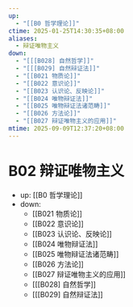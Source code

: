 ```yaml
---
up:
  - "[[B0 哲学理论]]"
ctime: 2025-01-25T14:30:35+08:00
aliases:
  - 辩证唯物主义
down:
  - "[[[B028] 自然哲学]]"
  - "[[[B029] 自然辩证法]]"
  - "[[B021 物质论]]"
  - "[[B022 意识论]]"
  - "[[B023 认识论、反映论]]"
  - "[[B024 唯物辩证法]]"
  - "[[B025 唯物辩证法诸范畴]]"
  - "[[B026 方法论]]"
  - "[[B027 辩证唯物主义的应用]]"
mtime: 2025-09-09T12:37:20+08:00
---
```


# B02 辩证唯物主义

- up: [[B0 哲学理论]]
- down:	
	- [[B021 物质论]]
	- [[B022 意识论]]
	- [[B023 认识论、反映论]]
	- [[B024 唯物辩证法]]
	- [[B025 唯物辩证法诸范畴]]
	- [[B026 方法论]]
	- [[B027 辩证唯物主义的应用]]
	- [[[B028] 自然哲学]]
	- [[[B029] 自然辩证法]]
	
